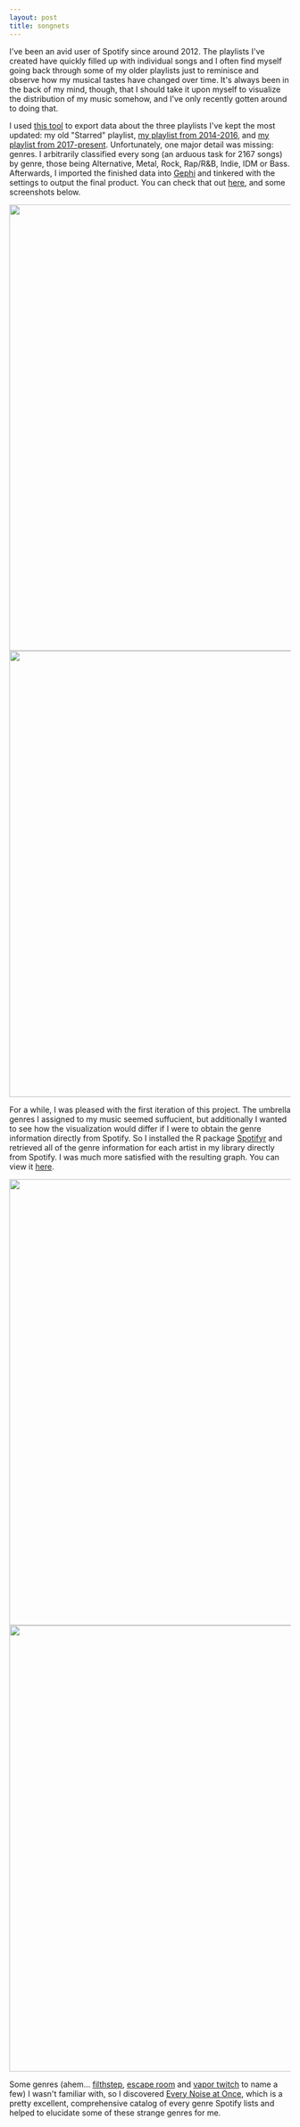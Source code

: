 ```yaml
---
layout: post
title: songnets
---
```


I've been an avid user of Spotify since around 2012. 
The playlists I've created have quickly filled up with individual songs and I often find myself going back through some of my older playlists just to reminisce and observe how my musical tastes have changed over time.
It's always been in the back of my mind, though, that I should take it upon myself to visualize the distribution of my music somehow, and I've only recently gotten around to doing that.

I used [this tool](https://github.com/watsonbox/exportify) to export data about the three playlists I've kept the most updated: 
my old "Starred" playlist, [my playlist from 2014-2016](https://open.spotify.com/user/1223330425/playlist/76MKpEmomX49lnViUXyXCz?si=BcyD81gQRqGl9Te1MEVL3Q), and [my playlist from 2017-present](https://open.spotify.com/user/1223330425/playlist/07DvQC3y4sQtOGcBkdO4AK?si=YFXumtxyQMywWZhwWXAvIw).
Unfortunately, one major detail was missing: genres. I arbitrarily classified every song (an arduous task for 2167 songs) by genre, those being Alternative, Metal, Rock, Rap/R&B, Indie, IDM or Bass.
Afterwards, I imported the finished data into [Gephi](https://gephi.org) and tinkered with the settings to output the final product. You can check that out [here](https://tbrittain.github.io/songnet/), and some screenshots below.

[<img src="{{ site.baseurl }}/images/songnet1.png" style="width: 800px;"/>](https://tbrittain.github.io/songnet/)
[<img src="{{ site.baseurl }}/images/songnet3.png" style="width: 800px;"/>](https://tbrittain.github.io/songnet/)

For a while, I was pleased with the first iteration of this project. The umbrella genres I assigned to my music seemed suffucient, but additionally I wanted to see how the visualization would differ if I were to obtain the genre information directly from Spotify.
So I installed the R package [Spotifyr](https://www.rcharlie.com/spotifyr/) and retrieved all of the genre information for each artist in my library directly from Spotify. I was much more satisfied with the resulting graph. You can view it [here](https://tbrittain.github.io/songnet2/).

[<img src="{{ site.baseurl }}/images/spotifyr1.png" style="width: 800px;"/>](https://tbrittain.github.io/songnet2/)
[<img src="{{ site.baseurl }}/images/spotifyr2.png" style="width: 800px;"/>](https://tbrittain.github.io/songnet2/)

Some genres (ahem... [filthstep](http://everynoise.com/engenremap-filthstep.html), [escape room](http://everynoise.com/engenremap-vaportwitch.html) and [vapor twitch](http://everynoise.com/engenremap-vaportwitch.html) to name a few) I wasn't familiar with, so I discovered [Every Noise at Once](http://everynoise.com/engenremap.html), which is a pretty excellent, comprehensive catalog of every genre Spotify lists and helped to elucidate some of these strange genres for me.